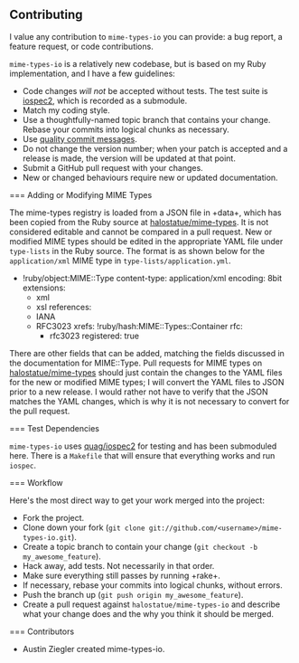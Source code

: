 ## Contributing

I value any contribution to `mime-types-io` you can provide: a bug report, a
feature request, or code contributions.

`mime-types-io` is a relatively new codebase, but is based on my Ruby
implementation, and I have a few guidelines:

* Code changes *will* *not* be accepted without tests. The test suite is
  [iospec2][iospec2], which is recorded as a submodule.
* Match my coding style.
* Use a thoughtfully-named topic branch that contains your change. Rebase your
  commits into logical chunks as necessary.
* Use [quality commit messages][qcm].
* Do not change the version number; when your patch is accepted and a release
  is made, the version will be updated at that point.
* Submit a GitHub pull request with your changes.
* New or changed behaviours require new or updated documentation.

=== Adding or Modifying MIME Types

The mime-types registry is loaded from a JSON file in +data+, which has been
copied from the Ruby source at [halostatue/mime-types][hmt].  It is not
considered editable and cannot be compared in a pull request. New or modified
MIME types should be edited in the appropriate YAML file under `type-lists` in
the Ruby source. The format is as shown below for the `application/xml` MIME
type in `type-lists/application.yml`.

  - !ruby/object:MIME::Type
    content-type: application/xml
    encoding: 8bit
    extensions:
    - xml
    - xsl
    references:
    - IANA
    - RFC3023
    xrefs: !ruby/hash:MIME::Types::Container
      rfc:
      - rfc3023
    registered: true

There are other fields that can be added, matching the fields discussed in the
documentation for MIME::Type. Pull requests for MIME types on
[halostatue/mime-types][hmt] should just contain the changes to the YAML files
for the new or modified MIME types; I will convert the YAML files to JSON
prior to a new release. I would rather not have to verify that the JSON
matches the YAML changes, which is why it is not necessary to convert for the
pull request.

=== Test Dependencies

`mime-types-io` uses [quag/iospec2][iospec2] for testing and has been
submoduled here. There is a `Makefile` that will ensure that everything works
and run `iospec`.

=== Workflow

Here's the most direct way to get your work merged into the project:

* Fork the project.
* Clone down your fork (`git clone git://github.com/<username>/mime-types-io.git`).
* Create a topic branch to contain your change (`git checkout -b
  my_awesome_feature`).
* Hack away, add tests. Not necessarily in that order.
* Make sure everything still passes by running +rake+.
* If necessary, rebase your commits into logical chunks, without errors.
* Push the branch up (`git push origin my_awesome_feature`).
* Create a pull request against `halostatue/mime-types-io` and describe what
  your change does and the why you think it should be merged.

=== Contributors

* Austin Ziegler created mime-types-io.

[iospec2]: https://github.com/quag/iospec2
[qcm]: http://tbaggery.com/2008/04/19/a-note-about-git-commit-messages.html
[hmt]: https://github.com/halostatue/mime-types
